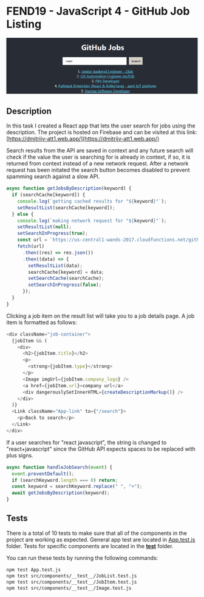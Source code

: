 # FEND19 - JavaScript 4 - GitHub Job Listing

![preview](readme/ex.png)

## Description

In this task I created a React app that lets the user search for jobs using the description. The project is hosted on Firebase and can be visited at this link: [https://dmitrijv-att1.web.app/](https://dmitrijv-att1.web.app/)

Search results from the API are saved in context and any future search will check if the value the user is searching for is already in context, if so, it is returned from context instead of a new network request. After a network request has been initated the search button becomes disabled to prevent spamming search against a slow API.

```js
async function getJobsByDescription(keyword) {
  if (searchCache[keyword]) {
    console.log(`getting cached results for "${keyword}"`);
    setResultList(searchCache[keyword]);
  } else {
    console.log(`making network request for "${keyword}"`);
    setResultList(null);
    setSearchInProgress(true);
    const url = `https://us-central1-wands-2017.cloudfunctions.net/githubjobs?description=${keyword}`;
    fetch(url)
      .then((res) => res.json())
      .then((data) => {
        setResultList(data);
        searchCache[keyword] = data;
        setSearchCache(searchCache);
        setSearchInProgress(false);
      });
  }
}
```

Clicking a job item on the result list will take you to a job details page. A job item is formatted as follows:

```js
<div className="job-container">
  {jobItem && (
    <div>
      <h2>{jobItem.title}</h2>
      <p>
        <strong>{jobItem.type}</strong>
      </p>
      <Image imgUrl={jobItem.company_logo} />
      <a href={jobItem.url}>company url</a>
      <div dangerouslySetInnerHTML={createDescriptionMarkup()} />
    </div>
  )}
  <Link className="App-link" to={"/search"}>
    <p>Back to search</p>
  </Link>
</div>
```

If a user searches for "react javascript", the string is changed to "react+javascript" since the GitHub API expects spaces to be replaced with plus signs.

```js
async function handleJobSearch(event) {
  event.preventDefault();
  if (searchKeyword.length === 0) return;
  const keyword = searchKeyword.replace(" ", "+");
  await getJobsByDescription(keyword);
}
```

## Tests

There is a total of 10 tests to make sure that all of the components in the project are
working as expected. General app test are located in [App.test.js](https://github.com/Dmitrijv/fend19-js4-gitjobs/tree/master/App.test.js) folder.
Tests for specific components are located in the [**test**](https://github.com/Dmitrijv/fend19-js4-gitjobs/tree/master/src/components/__test__) folder.

You can run these tests by running the following commands:

```
npm test App.test.js
npm test src/components/__test__/JobList.test.js
npm test src/components/__test__/JobItem.test.js
npm test src/components/__test__/Image.test.js
```

